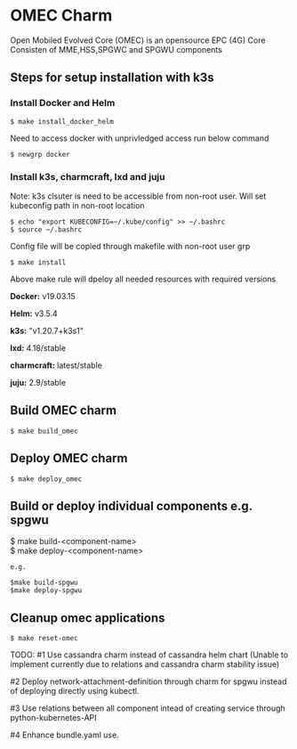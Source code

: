 # OMEC Charm

Open Mobiled Evolved Core (OMEC) is an opensource EPC (4G) Core
Consisten of MME,HSS,SPGWC and SPGWU components


## Steps for setup installation with k3s

### Install Docker and Helm
```
$ make install_docker_helm
```
Need to access docker with unprivledged access run below command
```
$ newgrp docker
```

### Install k3s, charmcraft, lxd and juju
Note: k3s clsuter is need to be accessible from non-root user. Will set kubeconfig path in non-root location
```
$ echo "export KUBECONFIG=~/.kube/config" >> ~/.bashrc
$ source ~/.bashrc
```
Config file will be copied through makefile with non-root user grp

```
$ make install
```
Above make rule will dpeloy all needed resources with required versions


**Docker:** v19.03.15

**Helm:** v3.5.4

**k3s:** "v1.20.7+k3s1"

**lxd:** 4.18/stable

**charmcraft:** latest/stable

**juju:** 2.9/stable


##  Build OMEC  charm
```
$ make build_omec
```
##  Deploy OMEC charm
```
$ make deploy_omec
```

## Build or deploy individual components e.g. spgwu
$ make build-\<component-name\> <br/>
$ make deploy-\<component-name\>
```
e.g.

$make build-spgwu
$make deploy-spgwu
```

## Cleanup omec applications
```
$ make reset-omec
```


TODO:
#1 Use cassandra charm instead of cassandra helm chart (Unable to implement  currently due to relations and cassandra charm stability issue)

#2 Deploy network-attachment-definition through charm for spgwu instead of deploying directly using kubectl.

#3 Use relations between all component intead of creating service through python-kubernetes-API

#4 Enhance bundle.yaml use. 


